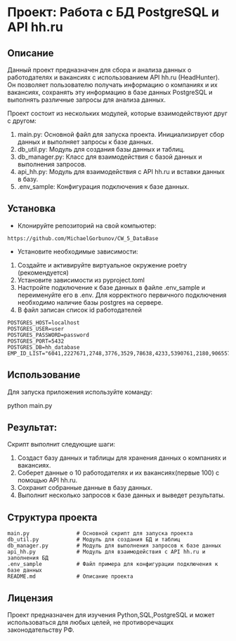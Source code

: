 # Проект: Работа с БД PostgreSQL и API hh.ru
## Описание
Данный проект предназначен для сбора и анализа данных о работодателях и вакансиях 
с использованием API hh.ru (HeadHunter). Он позволяет пользователю получать 
информацию о компаниях и их вакансиях, сохранять эту информацию в базе данных 
PostgreSQL и выполнять различные запросы для анализа данных. 

Проект состоит из нескольких модулей, которые взаимодействуют друг с другом:
1. main.py: Основной файл для запуска проекта. Инициализирует сбор данных и выполняет запросы к базе данных.
2. db_util.py: Модуль для создания базы данных и таблиц.
3. db_manager.py: Класс для взаимодействия с базой данных и выполнения запросов.
4. api_hh.py: Модуль для взаимодействия с API hh.ru и вставки данных в базу.
5. .env_sample: Конфигурация подключения к базе данных.


## Установка
- Клонируйте репозиторий на свой компьютер:

```
https://github.com/MichaelGorbunov/CW_5_DataBase
```

- Установите необходимые зависимости:
1. Создайте и активируйте виртуальное окружение poetry (рекомендуется)
2. Установите зависимости из pyproject.toml
3. Настройте подключение к базе данных в файле .env_sample и переименуйте его в .env. 
Для корректного первичного подключения необходимо наличие базы postgres на сервере.
4. В файл записан список id  работодателей
```
POSTGRES_HOST=localhost
POSTGRES_USER=user
POSTGRES_PASSWORD=password
POSTGRES_PORT=5432
POSTGRES_DB=hh_database
EMP_ID_LIST="6041,2227671,2748,3776,3529,78638,4233,5390761,2180,906557"
```

## Использование
Для запуска приложения используйте команду:

python main.py

## Результат:
Скрипт выполнит следующие шаги:

1. Создаст базу данных и таблицы для хранения данных о компаниях и вакансиях.
2. Соберет данные о 10 работодателях и их вакансиях(первые 100) с помощью API hh.ru.
3. Сохранит собранные данные в базу данных.
4. Выполнит несколько запросов к базе данных и выведет результаты.

## Структура проекта
```
main.py               # Основной скрипт для запуска проекта
db_util.py            # Модуль для создания БД и таблиц
db_manager.py         # Модуль для выполнения запросов к базе данных
api_hh.py             # Модуль для взаимодействия с API hh.ru и заполнения БД
.env_sample           # Файл примера для конфигурации подключения к базе данных
README.md             # Описание проекта
```

## Лицензия
Проект предназначен для изучения Python,SQL,PostgreSQL и может использоваться для любых целей,
не противоречащих законодательству РФ.

